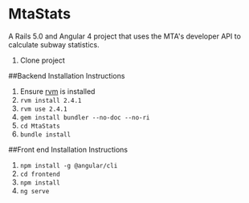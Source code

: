 # MtaStats
A Rails 5.0 and Angular 4 project that uses the MTA's developer API to calculate subway statistics. 
1) Clone project

##Backend Installation Instructions
1) Ensure [rvm](https://rvm.io/rvm/install) is installed
2) `rvm install 2.4.1`
3) `rvm use 2.4.1`
4) `gem install bundler --no-doc --no-ri`
5) `cd MtaStats`
6) `bundle install`

##Front end Installation Instructions
1) `npm install -g @angular/cli`
2) `cd frontend`
3) `npm install`
4) `ng serve`